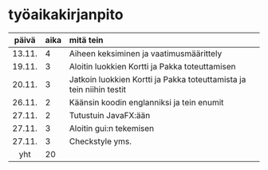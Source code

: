 # työaikakirjanpito

| päivä | aika | mitä tein  |
| :----:|:-----| :-----|
| 13.11. | 4    | Aiheen keksiminen ja vaatimusmäärittely |
| 19.11. | 3    | Aloitin luokkien Kortti ja Pakka toteuttamisen |
| 20.11. | 3    | Jatkoin luokkien Kortti ja Pakka toteuttamista ja tein niihin testit |
| 26.11. | 2    | Käänsin koodin englanniksi ja tein enumit |
| 27.11. | 2    | Tutustuin JavaFX:ään |
| 27.11. | 3    | Aloitin gui:n tekemisen |
| 27.11. | 3    | Checkstyle yms. |
| yht   | 20   | | 
